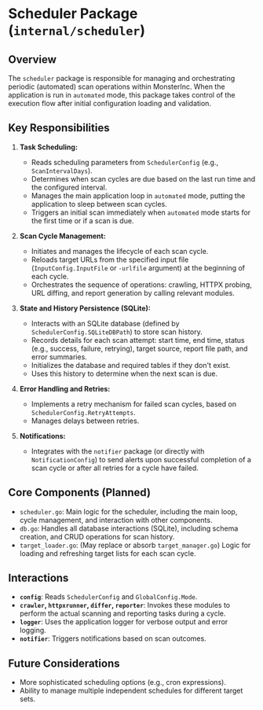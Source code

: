 # Scheduler Package (`internal/scheduler`)

## Overview

The `scheduler` package is responsible for managing and orchestrating periodic (automated) scan operations within MonsterInc. When the application is run in `automated` mode, this package takes control of the execution flow after initial configuration loading and validation.

## Key Responsibilities

1.  **Task Scheduling:**
    *   Reads scheduling parameters from `SchedulerConfig` (e.g., `ScanIntervalDays`).
    *   Determines when scan cycles are due based on the last run time and the configured interval.
    *   Manages the main application loop in `automated` mode, putting the application to sleep between scan cycles.
    *   Triggers an initial scan immediately when `automated` mode starts for the first time or if a scan is due.

2.  **Scan Cycle Management:**
    *   Initiates and manages the lifecycle of each scan cycle.
    *   Reloads target URLs from the specified input file (`InputConfig.InputFile` or `-urlfile` argument) at the beginning of each cycle.
    *   Orchestrates the sequence of operations: crawling, HTTPX probing, URL diffing, and report generation by calling relevant modules.

3.  **State and History Persistence (SQLite):**
    *   Interacts with an SQLite database (defined by `SchedulerConfig.SQLiteDBPath`) to store scan history.
    *   Records details for each scan attempt: start time, end time, status (e.g., success, failure, retrying), target source, report file path, and error summaries.
    *   Initializes the database and required tables if they don't exist.
    *   Uses this history to determine when the next scan is due.

4.  **Error Handling and Retries:**
    *   Implements a retry mechanism for failed scan cycles, based on `SchedulerConfig.RetryAttempts`.
    *   Manages delays between retries.

5.  **Notifications:**
    *   Integrates with the `notifier` package (or directly with `NotificationConfig`) to send alerts upon successful completion of a scan cycle or after all retries for a cycle have failed.

## Core Components (Planned)

*   `scheduler.go`: Main logic for the scheduler, including the main loop, cycle management, and interaction with other components.
*   `db.go`: Handles all database interactions (SQLite), including schema creation, and CRUD operations for scan history.
*   `target_loader.go`: (May replace or absorb `target_manager.go`) Logic for loading and refreshing target lists for each scan cycle.

## Interactions

-   **`config`**: Reads `SchedulerConfig` and `GlobalConfig.Mode`.
-   **`crawler`, `httpxrunner`, `differ`, `reporter`**: Invokes these modules to perform the actual scanning and reporting tasks during a cycle.
-   **`logger`**: Uses the application logger for verbose output and error logging.
-   **`notifier`**: Triggers notifications based on scan outcomes.

## Future Considerations

-   More sophisticated scheduling options (e.g., cron expressions).
-   Ability to manage multiple independent schedules for different target sets. 